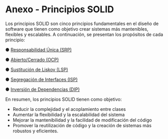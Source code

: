 # **Anexo - Principios SOLID**

Los principios SOLID son cinco principios fundamentales en el diseño de software que tienen como objetivo crear sistemas más mantenibles, flexibles y escalables. A continuación, se presentan los propósitos de cada principio:

● [ Responsabilidad Única (SRP)](https://github.com/santimarM/SistemaGestionTurnos/blob/main/srp.md)

● [Abierto/Cerrado (OCP) ](https://github.com/santimarM/SistemaGestionTurnos/blob/main/ocp.md)

● [Sustitución de Liskov (LSP)](https://github.com/santimarM/SistemaGestionTurnos/blob/main/lsp.md)

● [Segregación de Interfaces (ISP)](https://github.com/santimarM/SistemaGestionTurnos/blob/main/isp.md)

● [ Inversión de Dependencias (DIP)](https://github.com/santimarM/SistemaGestionTurnos/blob/main/dip.md)

En resumen, los principios SOLID tienen como objetivo:

- Reducir la complejidad y el acoplamiento entre clases
- Aumentar la flexibilidad y la escalabilidad del sistema
- Mejorar la mantenibilidad y la facilidad de modificación del código
- Promover la reutilización de código y la creación de sistemas más robustos y eficientes.
